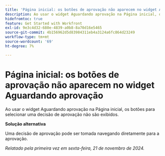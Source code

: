 ```yaml
---
title: 'Página inicial: os botões de aprovação não aparecem no widget Aguardando aprovação'
description: Ao usar o widget Aguardando aprovação na Página inicial, os botões para selecionar uma decisão de aprovação não são exibidos.
hidefromtoc: true
feature: Get Started with Workfront
exl-id: 9e3c4d32-680e-4839-a0b8-8a70d16e5465
source-git-commit: 4b156962d5d83984311eb4a3124a6fc864d23249
workflow-type: tm+mt
source-wordcount: '69'
ht-degree: 7%

---
```


# Página inicial: os botões de aprovação não aparecem no widget Aguardando aprovação

<!--
>[!NOTE]
>
>This issue was fixed on February 13, 2025.
-->

Ao usar o widget Aguardando aprovação na Página inicial, os botões para selecionar uma decisão de aprovação não são exibidos.

**Solução alternativa**

Uma decisão de aprovação pode ser tomada navegando diretamente para a aprovação.

_Relatado pela primeira vez em sexta-feira, 21 de novembro de 2024._
